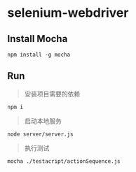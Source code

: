 # selenium-webdriver

## Install Mocha

`npm install -g mocha`

## Run

>  安装项目需要的依赖

`npm i`

>  启动本地服务

`node server/server.js`

>  执行测试

`mocha ./testacript/actionSequence.js`



























